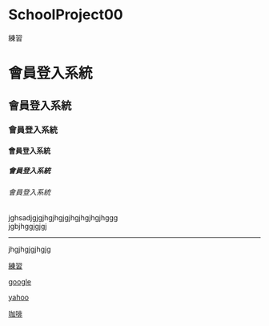 # SchoolProject00
練習
# 會員登入系統
## 會員登入系統
### 會員登入系統
#### 會員登入系統
##### 會員登入系統
###### 會員登入系統


jghsadjgjgjhgjhgjgjhgjhgjhgjhggg<br>
jgbjhggjgjgj
<hr>
jhgjhgjgjhgjg<br>

[練習](111.txt)

[google](http://www.google.com)

[yahoo](http://tw.yahoo.com)

[咖啡](下載.jpg)
